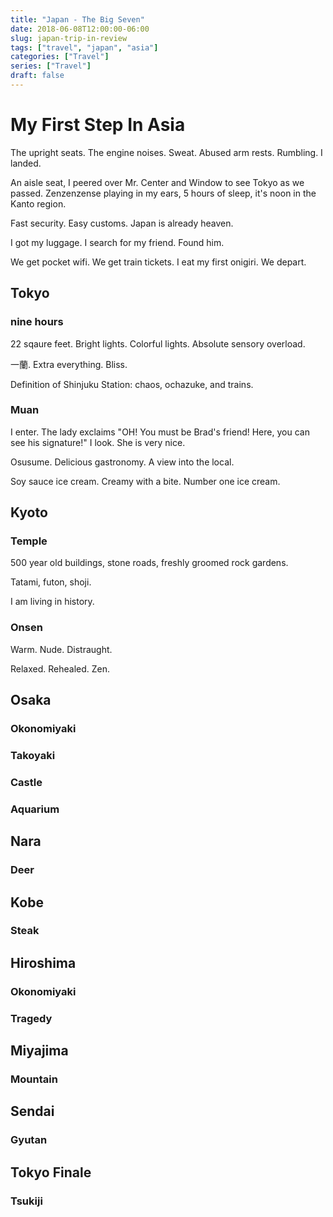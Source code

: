 ```yaml
---
title: "Japan - The Big Seven"
date: 2018-06-08T12:00:00-06:00
slug: japan-trip-in-review
tags: ["travel", "japan", "asia"]
categories: ["Travel"]
series: ["Travel"]
draft: false
---
```


# My First Step In Asia

The upright seats. The engine noises. Sweat. Abused arm rests. Rumbling. I landed.

An aisle seat, I peered over Mr. Center and Window to see Tokyo as we passed. Zenzenzense playing in my ears, 5 hours of sleep, it's noon in the Kanto region.

Fast security. Easy customs. Japan is already heaven.

I got my luggage. I search for my friend. Found him.

We get pocket wifi. We get train tickets. I eat my first onigiri. We depart.

## Tokyo 

### nine hours

22 sqaure feet. Bright lights. Colorful lights. Absolute sensory overload.

一蘭. Extra everything. Bliss.

Definition of Shinjuku Station: chaos, ochazuke, and trains.

### Muan

I enter. The lady exclaims "OH! You must be Brad's friend! Here, you can see his signature!" I look. She is very nice.

Osusume. Delicious gastronomy. A view into the local.

Soy sauce ice cream. Creamy with a bite. Number one ice cream.

## Kyoto

### Temple

500 year old buildings, stone roads, freshly groomed rock gardens.

Tatami, futon, shoji.

I am living in history.

### Onsen 

Warm. Nude. Distraught.

Relaxed. Rehealed. Zen.

## Osaka

### Okonomiyaki

### Takoyaki

### Castle

### Aquarium


## Nara

### Deer


## Kobe

### Steak


## Hiroshima

### Okonomiyaki

### Tragedy


## Miyajima

### Mountain


## Sendai

### Gyutan


## Tokyo Finale

### Tsukiji
